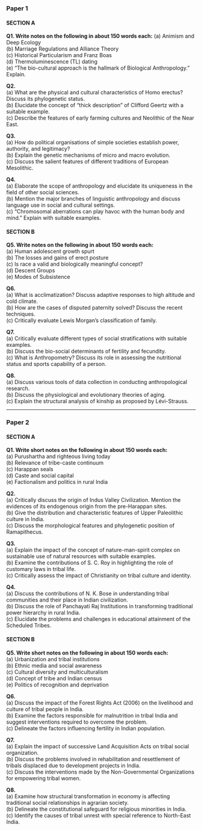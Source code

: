 ### Paper 1

#### SECTION A

**Q1. Write notes on the following in about 150 words each:** (a) Animism and Deep Ecology  
(b) Marriage Regulations and Alliance Theory  
(c) Historical Particularism and Franz Boas  
(d) Thermoluminescence (TL) dating  
(e) “The bio-cultural approach is the hallmark of Biological Anthropology.” Explain.

**Q2.**  
(a) What are the physical and cultural characteristics of Homo erectus? Discuss its phylogenetic status.  
(b) Elucidate the concept of “thick description” of Clifford Geertz with a suitable example.  
(c) Describe the features of early farming cultures and Neolithic of the Near East.

**Q3.**  
(a) How do political organisations of simple societies establish power, authority, and legitimacy?  
(b) Explain the genetic mechanisms of micro and macro evolution.  
(c) Discuss the salient features of different traditions of European Mesolithic.

**Q4.**  
(a) Elaborate the scope of anthropology and elucidate its uniqueness in the field of other social sciences.  
(b) Mention the major branches of linguistic anthropology and discuss language use in social and cultural settings.  
(c) “Chromosomal aberrations can play havoc with the human body and mind.” Explain with suitable examples.

#### SECTION B

**Q5. Write notes on the following in about 150 words each:**  
(a) Human adolescent growth spurt  
(b) The losses and gains of erect posture  
(c) Is race a valid and biologically meaningful concept?  
(d) Descent Groups  
(e) Modes of Subsistence

**Q6.**  
(a) What is acclimatization? Discuss adaptive responses to high altitude and cold climate.  
(b) How are the cases of disputed paternity solved? Discuss the recent techniques.  
(c) Critically evaluate Lewis Morgan’s classification of family.

**Q7.**  
(a) Critically evaluate different types of social stratifications with suitable examples.  
(b) Discuss the bio-social determinants of fertility and fecundity.  
(c) What is Anthropometry? Discuss its role in assessing the nutritional status and sports capability of a person.

**Q8.**  
(a) Discuss various tools of data collection in conducting anthropological research.  
(b) Discuss the physiological and evolutionary theories of aging.  
(c) Explain the structural analysis of kinship as proposed by Lévi-Strauss.

---

### Paper 2

#### SECTION A

**Q1. Write short notes on the following in about 150 words each:**  
(a) Purushartha and righteous living today  
(b) Relevance of tribe-caste continuum  
(c) Harappan seals  
(d) Caste and social capital  
(e) Factionalism and politics in rural India

**Q2.**  
(a) Critically discuss the origin of Indus Valley Civilization. Mention the evidences of its endogenous origin from the pre-Harappan sites.  
(b) Give the distribution and characteristic features of Upper Paleolithic culture in India.  
(c) Discuss the morphological features and phylogenetic position of Ramapithecus.

**Q3.**  
(a) Explain the impact of the concept of nature-man-spirit complex on sustainable use of natural resources with suitable examples.  
(b) Examine the contributions of S. C. Roy in highlighting the role of customary laws in tribal life.  
(c) Critically assess the impact of Christianity on tribal culture and identity.

**Q4.**  
(a) Discuss the contributions of N. K. Bose in understanding tribal communities and their place in Indian civilization.  
(b) Discuss the role of Panchayati Raj Institutions in transforming traditional power hierarchy in rural India.  
(c) Elucidate the problems and challenges in educational attainment of the Scheduled Tribes.

#### SECTION B

**Q5. Write short notes on the following in about 150 words each:**  
(a) Urbanization and tribal institutions  
(b) Ethnic media and social awareness  
(c) Cultural diversity and multiculturalism  
(d) Concept of tribe and Indian census  
(e) Politics of recognition and deprivation

**Q6.**  
(a) Discuss the impact of the Forest Rights Act (2006) on the livelihood and culture of tribal people in India.  
(b) Examine the factors responsible for malnutrition in tribal India and suggest interventions required to overcome the problem.  
(c) Delineate the factors influencing fertility in Indian population.

**Q7.**  
(a) Explain the impact of successive Land Acquisition Acts on tribal social organization.  
(b) Discuss the problems involved in rehabilitation and resettlement of tribals displaced due to development projects in India.  
(c) Discuss the interventions made by the Non-Governmental Organizations for empowering tribal women.

**Q8.**  
(a) Examine how structural transformation in economy is affecting traditional social relationships in agrarian society.  
(b) Delineate the constitutional safeguard for religious minorities in India.  
(c) Identify the causes of tribal unrest with special reference to North-East India.